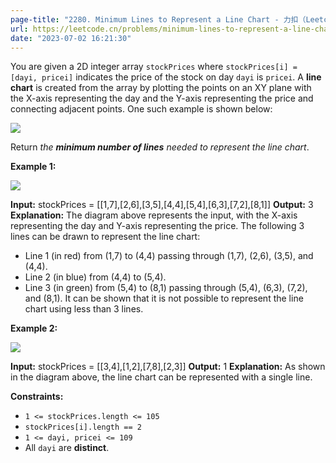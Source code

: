 ```yaml
---
page-title: "2280. Minimum Lines to Represent a Line Chart - 力扣（Leetcode）"
url: https://leetcode.cn/problems/minimum-lines-to-represent-a-line-chart/
date: "2023-07-02 16:21:30"
---
```

You are given a 2D integer array `stockPrices` where `stockPrices[i] = [dayi, pricei]` indicates the price of the stock on day `dayi` is `pricei`. A **line chart** is created from the array by plotting the points on an XY plane with the X-axis representing the day and the Y-axis representing the price and connecting adjacent points. One such example is shown below:

![](https://assets.leetcode.com/uploads/2022/03/30/1920px-pushkin_population_historysvg.png)

Return *the **minimum number of lines** needed to represent the line chart*.

**Example 1:**

![](https://assets.leetcode.com/uploads/2022/03/30/ex0.png)

**Input:** stockPrices = \[\[1,7\],\[2,6\],\[3,5\],\[4,4\],\[5,4\],\[6,3\],\[7,2\],\[8,1\]\]
**Output:** 3
**Explanation:**
The diagram above represents the input, with the X-axis representing the day and Y-axis representing the price.
The following 3 lines can be drawn to represent the line chart:
- Line 1 (in red) from (1,7) to (4,4) passing through (1,7), (2,6), (3,5), and (4,4).
- Line 2 (in blue) from (4,4) to (5,4).
- Line 3 (in green) from (5,4) to (8,1) passing through (5,4), (6,3), (7,2), and (8,1).
It can be shown that it is not possible to represent the line chart using less than 3 lines.

**Example 2:**

![](https://assets.leetcode.com/uploads/2022/03/30/ex1.png)

**Input:** stockPrices = \[\[3,4\],\[1,2\],\[7,8\],\[2,3\]\]
**Output:** 1
**Explanation:**
As shown in the diagram above, the line chart can be represented with a single line.

**Constraints:**

-   `1 <= stockPrices.length <= 105`
-   `stockPrices[i].length == 2`
-   `1 <= dayi, pricei <= 109`
-   All `dayi` are **distinct**.